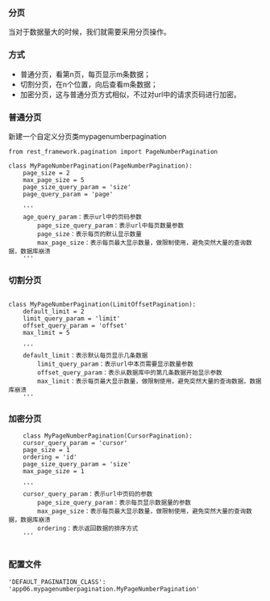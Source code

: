 ### 分页

当对于数据量大的时候，我们就需要采用分页操作。

### 方式

- 普通分页，看第n页，每页显示m条数据；
- 切割分页，在n个位置，向后查看m条数据；
- 加密分页，这与普通分页方式相似，不过对url中的请求页码进行加密。

### 普通分页

新建一个自定义分页类mypagenumberpagination

```
from rest_framework.pagination import PageNumberPagination

class MyPageNumberPagination(PageNumberPagination):
    page_size = 2
    max_page_size = 5
    page_size_query_param = 'size'
    page_query_param = 'page'
    
    '''
    age_query_param：表示url中的页码参数
		page_size_query_param：表示url中每页数量参数
		page_size：表示每页的默认显示数量
		max_page_size：表示每页最大显示数量，做限制使用，避免突然大量的查询数据，数据库崩溃
    '''

```

### 切割分页

```

class MyPageNumberPagination(LimitOffsetPagination):
    default_limit = 2
    limit_query_param = 'limit'
    offset_query_param = 'offset'
    max_limit = 5
    
    '''
    default_limit：表示默认每页显示几条数据
		limit_query_param：表示url中本页需要显示数量参数
		offset_query_param：表示从数据库中的第几条数据开始显示参数
		max_limit：表示每页最大显示数量，做限制使用，避免突然大量的查询数据，数据库崩溃
    '''
```

### 加密分页

```
	class MyPageNumberPagination(CursorPagination):
    cursor_query_param = 'cursor'
    page_size = 1
    ordering = 'id'
    page_size_query_param = 'size'
    max_page_size = 1

    '''
    cursor_query_param：表示url中页码的参数
		page_size_query_param：表示每页显示数据量的参数
		max_page_size：表示每页最大显示数量，做限制使用，避免突然大量的查询数据，数据库崩溃
		ordering：表示返回数据的排序方式
    '''
    
```



### 配置文件

```
'DEFAULT_PAGINATION_CLASS': 'app06.mypagenumberpagination.MyPageNumberPagination'
```

